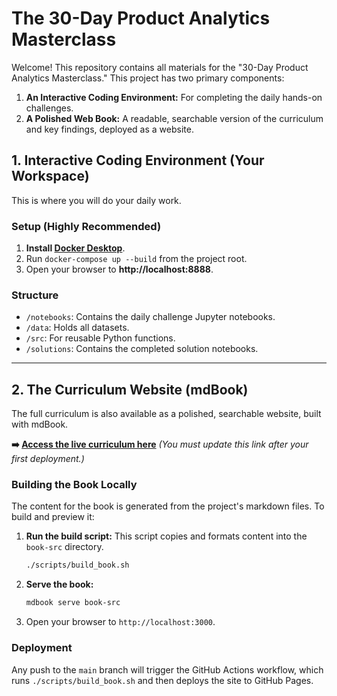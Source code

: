 # The 30-Day Product Analytics Masterclass
Welcome! This repository contains all materials for the "30-Day Product Analytics Masterclass." This project has two primary components:

1.  **An Interactive Coding Environment:** For completing the daily hands-on challenges.
2.  **A Polished Web Book:** A readable, searchable version of the curriculum and key findings, deployed as a website.

## 1. Interactive Coding Environment (Your Workspace)

This is where you will do your daily work.

### Setup (Highly Recommended)
1.  **Install [Docker Desktop](https://www.docker.com/products/docker-desktop/)**.
2.  Run `docker-compose up --build` from the project root.
3.  Open your browser to **http://localhost:8888**.

### Structure
*   `/notebooks`: Contains the daily challenge Jupyter notebooks.
*   `/data`: Holds all datasets.
*   `/src`: For reusable Python functions.
*   `/solutions`: Contains the completed solution notebooks.

---

## 2. The Curriculum Website (mdBook)

The full curriculum is also available as a polished, searchable website, built with mdBook.

**➡️ [Access the live curriculum here](https://your-username.github.io/your-repo-name/)**
*(You must update this link after your first deployment.)*

### Building the Book Locally
The content for the book is generated from the project's markdown files. To build and preview it:

1.  **Run the build script:** This script copies and formats content into the `book-src` directory.
    ```bash
    ./scripts/build_book.sh
    ```
2.  **Serve the book:**
    ```bash
    mdbook serve book-src
    ```
3.  Open your browser to `http://localhost:3000`.

### Deployment
Any push to the `main` branch will trigger the GitHub Actions workflow, which runs `./scripts/build_book.sh` and then deploys the site to GitHub Pages.
